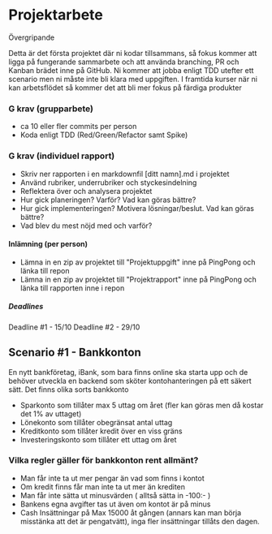 # Projektarbete

Övergripande

Detta är det första projektet där ni kodar tillsammans, så fokus kommer att ligga på fungerande sammarbete och att använda branching, PR och Kanban brädet inne på GitHub.
Ni kommer att jobba enligt TDD utefter ett scenario men ni måste inte bli klara med uppgiften. I framtida kurser när ni kan arbetsflödet så kommer det att bli mer fokus på färdiga produkter

### G krav (grupparbete)

- ca 10 eller fler commits per person
- Koda enligt TDD (Red/Green/Refactor samt Spike)

### G krav (individuel rapport)

- Skriv ner rapporten i en markdownfil [ditt namn].md i projektet
- Använd rubriker, underrubriker och styckesindelning
- Reflektera över och analysera projektet
- Hur gick planeringen? Varför? Vad kan göras bättre?
- Hur gick implementeringen? Motivera lösningar/beslut. Vad kan göras bättre?
- Vad blev du mest nöjd med och varför?

#### Inlämning (per person)
- Lämna in en zip av projektet till "Projektuppgift" inne på PingPong och länka till repon
- Lämna in en zip av projektet till "Projektrapport" inne på PingPong och länka till rapporten inne i repon

##### Deadlines

Deadline #1 - 15/10
Deadline #2 - 29/10

## Scenario #1 - Bankkonton

En nytt bankföretag, iBank, som bara finns online ska starta upp och de behöver utveckla en backend som sköter kontohanteringen på ett säkert sätt.
Det finns olika sorts bankkonto

- Sparkonto som tillåter max 5 uttag om året (fler kan göras men då kostar det 1% av uttaget)
- Lönekonto som tillåter obegränsat antal uttag
- Kreditkonto som tillåter kredit över en viss gräns
- Investeringskonto som tillåter ett uttag om året

### Vilka regler gäller för bankkonton rent allmänt?

- Man får inte ta ut mer pengar än vad som finns i kontot
- Om kredit finns får man inte ta ut mer än krediten
- Man får inte sätta ut minusvärden ( alltså sätta in -100:- )
- Bankens egna avgifter tas ut även om kontot är på minus
- Cash Insättningar på Max 15000 åt gången (annars kan man börja misstänka att det är pengatvätt), inga fler insättningar tillåts den dagen.
